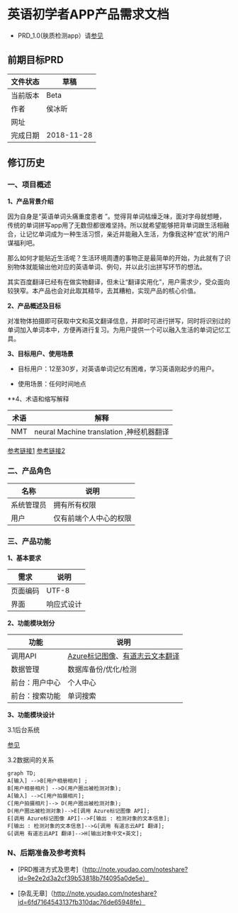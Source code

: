 # 英语初学者APP产品需求文档
* PRD_1.0(肤质检测app）请[参见](https://github.com/bingxin70aa/API_ML_AI/blob/master/PRD_1.0.md)

## 前期目标PRD

文件状态 | 草稿
---|---
当前版本 | Beta
作者 | 侯冰昕
网址 | 
完成日期 |2018-11-28

## 修订历史



### 一、项目概述
**1、产品背景介绍**

因为自身是“英语单词头痛重度患者
”。觉得背单词枯燥乏味，面对字母就想睡，传统的单词拼写app用了无数但都很难坚持。所以就希望能够把背单词跟生活相融合，让记忆单词成为一种生活习惯，亲近并能融入生活，为像我这种“症状”的用户谋福利吧。

那么如何才能贴近生活呢？生活环境周遭的事物正是最简单的开始，为此就有了识别物体就能输出他对应的英语单词、例句，并以此引出拼写环节的想法。

其实百度翻译已经有在做实物翻译，但未让“翻译实用化”，用户需求少，受众面向较狭窄。本产品也会对此取其精华，去其糟粕，实现产品的核心价值。

**2、产品概述及目标**

对准物体拍摄即可获取中文和英文翻译信息，并即时可进行拼写，同时将识别过的单词加入单词本中，方便再进行复习。为用户提供一个可以融入生活的单词记忆工具。

**3、目标用户、使用场景**

* 目标用户：12至30岁，对英语单词记忆有困难，学习英语刚起步的用户。

* 使用场景：任何时间地点


**4、术语和缩写解释

术语 | 解释
---|---
NMT | neural Machine translation ,神经机器翻译

[参考链接1](http://www.sohu.com/a/122262870_116441)
[参考链接2](http://www.sohu.com/a/157050254_642762)




### 二、产品角色

名称| 说明
---|---
系统管理员 | 拥有所有权限
用户 | 	仅有前端个人中心的权限

### 三、产品功能
**1、基本要求**

需求 | 说明
---|---
页面编码 | UTF-8
界面 | 响应式设计

**2、功能模块划分**

功能 | 说明
---|---
调用API | [Azure标记图像](https://docs.azure.cn/zh-cn/cognitive-services/computer-vision/concept-tagging-images#image-tagging-example)、[有道志云文本翻译](https://ai.youdao.com/docs/doc-trans-api.s#p08)
数据管理 | 数据库备份/优化/检测
前台：用户中心 | 个人中心
前台：搜索功能 | 单词搜索

**3、功能模块设计**

3.1后台系统

[参见](http://naotu.baidu.com/file/c1278d8409bddd4e2dd29be02869d500)

3.2数据间的关系
```mermaid
graph TD;
A[输入] -->B[用户相册相片] ;
B[用户相册相片] -->D(用户圈出被检测对象);
A[输入] -->C[用户拍摄相片];
C[用户拍摄相片]--> D(用户圈出被检测对象);
D(用户圈出被检测对象)-->E[调用 Azure标记图像 API];
E[调用 Azure标记图像 API]-->F[输出 : 检测对象的文本信息];
F[输出 : 检测对象的文本信息]-->G[调用 有道志云API 翻译];
G[调用 有道志云API 翻译]-->H[输出对象中文+英文];
```


### N、后期准备及参考资料
* [PRD推进方式及思考]（http://note.youdao.com/noteshare?id=9e2e2d3a2cf39b53818b7f4095a0de5e）

* [杂乱无章]（http://note.youdao.com/noteshare?id=6fd7164543137fb310dac76de65948fe）
